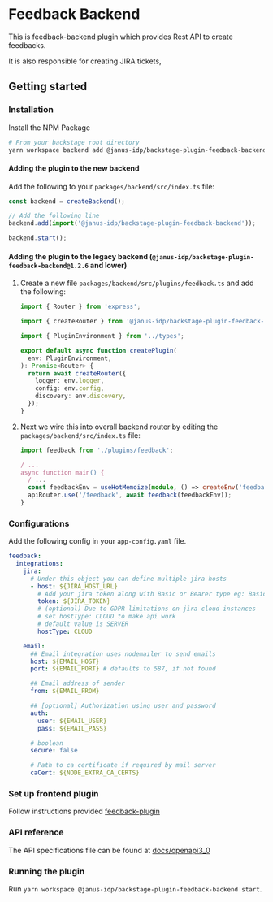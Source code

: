 # Feedback Backend

This is feedback-backend plugin which provides Rest API to create feedbacks.

It is also responsible for creating JIRA tickets,

## Getting started

### Installation

Install the NPM Package

```bash
# From your backstage root directory
yarn workspace backend add @janus-idp/backstage-plugin-feedback-backend
```

#### Adding the plugin to the new backend

Add the following to your `packages/backend/src/index.ts` file:

```ts title="packages/backend/src/index.ts"
const backend = createBackend();

// Add the following line
backend.add(import('@janus-idp/backstage-plugin-feedback-backend'));

backend.start();
```

#### Adding the plugin to the legacy backend (`@janus-idp/backstage-plugin-feedback-backend@1.2.6` and lower)

1. Create a new file `packages/backend/src/plugins/feedback.ts` and add the following:

   ```ts title="packages/backend/src/plugins/feedback.ts"
   import { Router } from 'express';

   import { createRouter } from '@janus-idp/backstage-plugin-feedback-backend';

   import { PluginEnvironment } from '../types';

   export default async function createPlugin(
     env: PluginEnvironment,
   ): Promise<Router> {
     return await createRouter({
       logger: env.logger,
       config: env.config,
       discovery: env.discovery,
     });
   }
   ```

2. Next we wire this into overall backend router by editing the `packages/backend/src/index.ts` file:

   ```ts title="packages/backend/src/index.ts"
   import feedback from './plugins/feedback';

   / ...
   async function main() {
     / ...
     const feedbackEnv = useHotMemoize(module, () => createEnv('feedback'));
     apiRouter.use('/feedback', await feedback(feedbackEnv));
   }
   ```

### Configurations

Add the following config in your `app-config.yaml` file.

```yaml
feedback:
  integrations:
    jira:
      # Under this object you can define multiple jira hosts
      - host: ${JIRA_HOST_URL}
        # Add your jira token along with Basic or Bearer type eg: Basic/Bearer <token>
        token: ${JIRA_TOKEN}
        # (optional) Due to GDPR limitations on jira cloud instances
        # set hostType: CLOUD to make api work
        # default value is SERVER
        hostType: CLOUD

    email:
      ## Email integration uses nodemailer to send emails
      host: ${EMAIL_HOST}
      port: ${EMAIL_PORT} # defaults to 587, if not found

      ## Email address of sender
      from: ${EMAIL_FROM}

      ## [optional] Authorization using user and password
      auth:
        user: ${EMAIL_USER}
        pass: ${EMAIL_PASS}

      # boolean
      secure: false

      # Path to ca certificate if required by mail server
      caCert: ${NODE_EXTRA_CA_CERTS}
```

### Set up frontend plugin

Follow instructions provided [feedback-plugin](../feedback/README.md)

### API reference

The API specifications file can be found at [docs/openapi3_0](./docs/openapi3_0.yaml)

### Running the plugin

Run `yarn workspace @janus-idp/backstage-plugin-feedback-backend start`.
